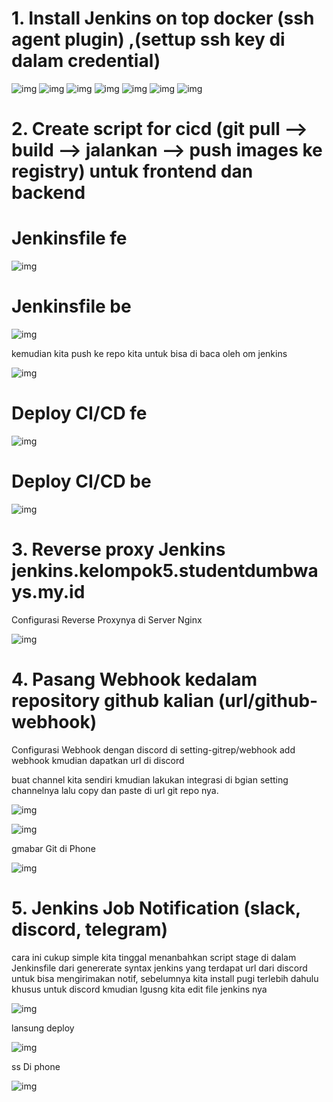 
# 1. Install Jenkins on top docker (ssh agent plugin) ,(settup ssh key di dalam credential)

![img](assets/j1.png)
![img](assets/j2.png)
![img](assets/j5.png)
![img](assets/j7.png)
![img](assets/j8.png)
![img](assets/jgit.png)
![img](assets/jok.png)


# 2. Create script for cicd (git pull --> build --> jalankan --> push images ke registry) untuk frontend dan backend

# Jenkinsfile fe

![img](assets/j2.1.png)

# Jenkinsfile be

![img](assets/j2.2.png)

kemudian kita push ke repo kita untuk bisa di baca oleh om jenkins

![img](assets/ssgit.png)

# Deploy CI/CD fe

![img](assets/fejenkinscu.png)

# Deploy CI/CD be

![img](assets/jensucces.png)


# 3. Reverse proxy Jenkins jenkins.kelompok5.studentdumbways.my.id

Configurasi Reverse Proxynya di Server Nginx

![img](assets/revprox.png)


# 4. Pasang Webhook kedalam repository github kalian (url/github-webhook)

Configurasi Webhook dengan discord di setting-gitrep/webhook add webhook kmudian dapatkan url di discord

buat channel kita sendiri kmudian lakukan integrasi di bgian setting channelnya lalu copy dan paste di url git repo nya.

![img](assets/dcgit.png)


![img](assets/dcgit2.png)

gmabar Git di Phone

![img](assets/git.jpeg)


# 5. Jenkins Job Notification (slack, discord, telegram)

cara ini cukup simple kita tinggal menanbahkan script stage di dalam Jenkinsfile dari genererate syntax jenkins yang terdapat url dari discord untuk bisa mengirimakan notif, sebelumnya  kita install pugi terlebih dahulu khusus untuk discord kmudian lgusng kita edit file jenkins nya

![img](assets/dcjen.png)

lansung deploy

![img](assets/discord.png)

ss Di phone 

![img](assets/jen.jpeg)



